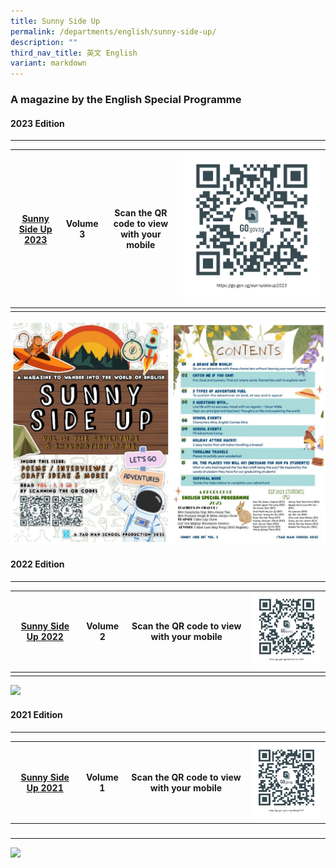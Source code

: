 ```yaml
---
title: Sunny Side Up
permalink: /departments/english/sunny-side-up/
description: ""
third_nav_title: 英文 English
variant: markdown
---
```

### A magazine by the English Special Programme

#### 2023 Edition
------------

| [Sunny Side Up 2023](https://go.gov.sg/sunnysideup2023) |  Volume 3| Scan the QR code to view with your mobile  |  ![vol3](/images/Departments/English/Sunny%20Side%20Up/go_gov_sg_sunnysideup2023.png) |
| -------- | -------- |  -------- |  -------- |
|   |   |   |   |

![img003](/images/img003.jpg)

#### 2022 Edition
------------

| [Sunny Side Up 2022](https://go.gov.sg/sunnysideup2022) |  Volume 2| Scan the QR code to view with your mobile  |  ![vol2](/images/Departments/English/Sunny%20Side%20Up/gogovsgsunnysideup2022200by217.png) |
| -------- | -------- |  -------- |  -------- |
|   |   |   |   |

![](https://www.taonan.moe.edu.sg/images/img002.jpeg)

#### 2021 Edition
------------

| [Sunny Side Up 2021](https://go.gov.sg/sunnysideup2021) | Volume 1 |  Scan the QR code to view with your mobile  | ![vol1](/images/Departments/English/Sunny%20Side%20Up/gogovsgsunnysideup2021200by217.png)  |
| -------- | -------- |  -------- |  -------- |
|   |   |   |   |

![](https://www.taonan.moe.edu.sg/images/img001.jpeg)
